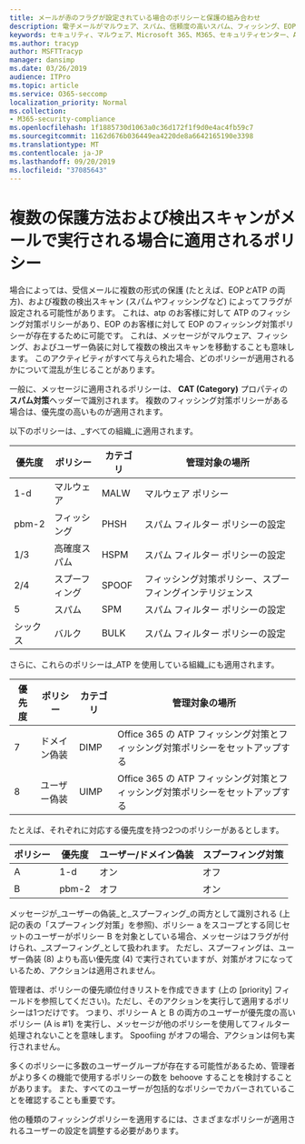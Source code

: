 ```yaml
---
title: メールが赤のフラグが設定されている場合のポリシーと保護の組み合わせ
description: 電子メールがマルウェア、スパム、信頼度の高いスパム、フィッシング、EOP によって、または ATP によってマークされたときに適用されるポリシーと実行するアクション。
keywords: セキュリティ、マルウェア、Microsoft 365、M365、セキュリティセンター、ATP、Microsoft Defender ATP、Office 365 ATP、Azure ATP
ms.author: tracyp
author: MSFTTracyp
manager: dansimp
ms.date: 03/26/2019
audience: ITPro
ms.topic: article
ms.service: O365-seccomp
localization_priority: Normal
ms.collection:
- M365-security-compliance
ms.openlocfilehash: 1f1885730d1063a0c36d172f1f9d0e4ac4fb59c7
ms.sourcegitcommit: 1162d676b036449ea4220de8a6642165190e3398
ms.translationtype: MT
ms.contentlocale: ja-JP
ms.lasthandoff: 09/20/2019
ms.locfileid: "37085643"
---
```

# <a name="what-policy-applies-when-multiple-protection-methods-and-detection-scans-run-on-your-email"></a>複数の保護方法および検出スキャンがメールで実行される場合に適用されるポリシー

場合によっては、受信メールに複数の形式の保護 (たとえば、EOP*と*ATP の両方)、および複数の検出スキャン (スパム*や*フィッシングなど) によってフラグが設定される可能性があります。 これは、atp のお客様に対して ATP のフィッシング対策ポリシーがあり、EOP のお客様に対して EOP のフィッシング対策ポリシーが存在するために可能です。 これは、メッセージがマルウェア、フィッシング、およびユーザー偽装に対して複数の検出スキャンを移動することも意味します。 このアクティビティがすべて与えられた場合、どのポリシーが適用されるかについて混乱が生じることがあります。

一般に、メッセージに適用されるポリシーは、 **CAT (Category)** プロパティの**スパム対策**ヘッダーで識別されます。 複数のフィッシング対策ポリシーがある場合は、優先度の高いものが適用されます。

以下のポリシーは、_すべての組織_に適用されます。

|優先度 |ポリシー  |カテゴリ  |管理対象の場所 |
|---------|---------|---------|---------|
|1-d     | マルウェア      | MALW      | マルウェア ポリシー   |
|pbm-2     | フィッシング     | PHSH     | スパム フィルター ポリシーの設定     |
|1/3     | 高確度スパム      | HSPM        | スパム フィルター ポリシーの設定        |
|2/4     | スプーフィング        | SPOOF        | フィッシング対策ポリシー、スプーフィングインテリジェンス        |
|5     | スパム         | SPM         | スパム フィルター ポリシーの設定         |
|シックス     | バルク         | BULK        | スパム フィルター ポリシーの設定         |

さらに、これらのポリシーは_ATP を使用している組織_にも適用されます。

|優先度 |ポリシー  |カテゴリ  |管理対象の場所 |
|---------|---------|---------|---------|
|7     | ドメイン偽装         | DIMP         | Office 365 の ATP フィッシング対策とフィッシング対策ポリシーをセットアップする        |
|8      | ユーザー偽装        | UIMP         | Office 365 の ATP フィッシング対策とフィッシング対策ポリシーをセットアップする         |

たとえば、それぞれに対応する優先度を持つ2つのポリシーがあるとします。

|ポリシー  |優先度  |ユーザー/ドメイン偽装  |スプーフィング対策  |
|---------|---------|---------|---------|
|A     | 1-d        | オン        |オフ         |
|B     | pbm-2        | オフ        | オン        |

メッセージが_ユーザーの偽装_と_スプーフィング_の両方として識別される (上記の表の「スプーフィング対策」を参照)、ポリシー a をスコープとする同じセットのユーザーがポリシー B を対象としている場合、メッセージはフラグが付けられ、_スプーフィング_として扱われます。 ただし、スプーフィングは、ユーザー偽装 (8) よりも高い優先度 (4) で実行されていますが、対策がオフになっているため、アクションは適用されません。

管理者は、ポリシーの優先順位付きリストを作成できます (上の [priority] フィールドを参照してください)。ただし、そのアクションを実行して適用するポリシーは1つだけです。 つまり、ポリシー A と B の両方のユーザーが優先度の高いポリシー (A is #1) を実行し、メッセージが他のポリシーを使用してフィルター処理されないことを意味します。 Spoofiing がオフの場合、アクションは何も実行されません。

多くのポリシーに多数のユーザーグループが存在する可能性があるため、管理者がより多くの機能で使用するポリシーの数を behoove することを検討することがあります。 また、すべてのユーザーが包括的なポリシーでカバーされていることを確認することも重要です。

他の種類のフィッシングポリシーを適用するには、さまざまなポリシーが適用されるユーザーの設定を調整する必要があります。



